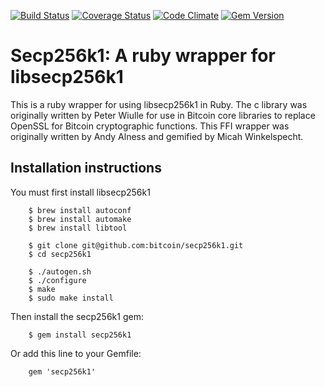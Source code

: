 [![Build Status](https://travis-ci.org/GemHQ/secp256k1-rb.png)](https://travis-ci.org/GemHQ/secp256k1-rb) [![Coverage Status](https://img.shields.io/coveralls/GemHQ/secp256k1-rb.svg)](https://coveralls.io/r/GemHQ/secp256k1-rb) [![Code Climate](https://codeclimate.com/github/GemHQ/secp256k1-rb.png)](https://codeclimate.com/github/GemHQ/secp256k1-rb) [![Gem Version](https://badge.fury.io/rb/secp256k1.png)](http://badge.fury.io/rb/secp256k1)

# Secp256k1: A ruby wrapper for libsecp256k1

This is a ruby wrapper for using libsecp256k1 in Ruby. The c library was originally written by Peter Wiulle for use in Bitcoin core libraries to replace OpenSSL for Bitcoin cryptographic functions.
This FFI wrapper was originally written by Andy Alness and gemified by Micah Winkelspecht.

## Installation instructions

You must first install libsecp256k1

````
    $ brew install autoconf
    $ brew install automake
    $ brew install libtool

    $ git clone git@github.com:bitcoin/secp256k1.git
    $ cd secp256k1

    $ ./autogen.sh
    $ ./configure
    $ make
    $ sudo make install

````

Then install the secp256k1 gem:

````
    $ gem install secp256k1
````

Or add this line to your Gemfile:

````
    gem 'secp256k1'
````

